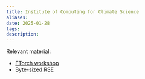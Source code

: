 ```yaml
---
title: Institute of Computing for Climate Science
aliases: 
date: 2025-01-28
tags: 
description:
---
```


Relevant material: 

- [FTorch workshop](https://github.com/Cambridge-ICCS/FTorch-workshop)
- [Byte-sized RSE](https://www.universe-hpc.ac.uk/events/byte-sized-rse/)




